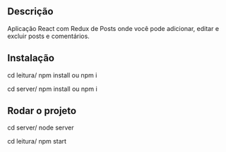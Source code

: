 ## Descrição
Aplicação React com Redux de Posts onde você pode adicionar, editar e excluir posts e comentários. 

## Instalação
cd leitura/
npm install ou npm i

cd server/
npm install ou npm i

## Rodar o projeto
cd server/
node server

cd leitura/
npm start




